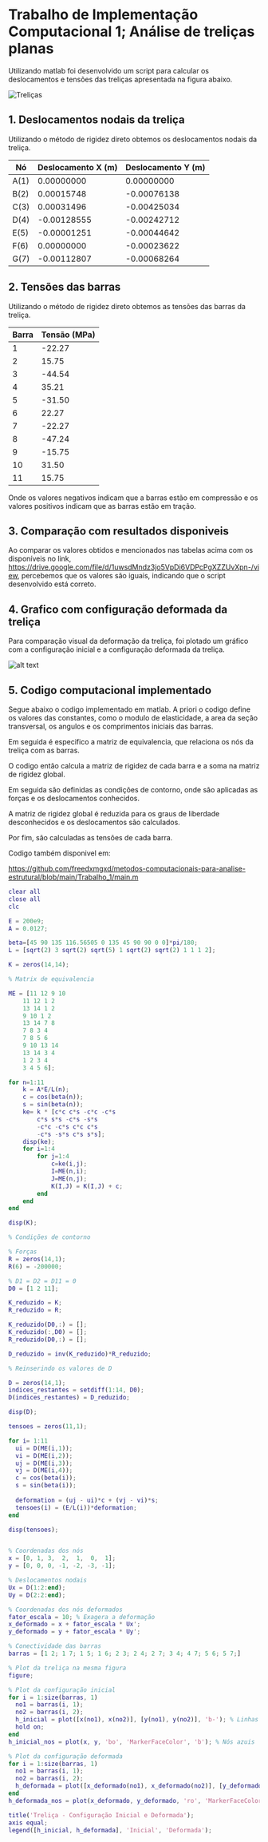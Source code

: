 # Trabalho de Implementação Computacional 1; Análise de treliças planas

Utilizando matlab foi desenvolvido um script para calcular os deslocamentos e tensões das treliças apresentada na figura abaixo.

![Treliças](image.png)

## 1. Deslocamentos nodais da treliça

Utilizando o método de rigidez direto obtemos os deslocamentos nodais da treliça.

| Nó    | Deslocamento X (m) | Deslocamento Y (m) |
|-------|--------------------|--------------------|
| A(1)  | 0.00000000         | 0.00000000         |
| B(2)  | 0.00015748         | -0.00076138        |
| C(3)  | 0.00031496         | -0.00425034        |
| D(4)  | -0.00128555        | -0.00242712        |
| E(5)  | -0.00001251        | -0.00044642        |
| F(6)  | 0.00000000         | -0.00023622        |
| G(7)  | -0.00112807        | -0.00068264        |

## 2. Tensões das barras

Utilizando o método de rigidez direto obtemos as tensões das barras da treliça.

| Barra | Tensão (MPa) |
|-------|--------------|
| 1     | -22.27      |
| 2     | 15.75       |
| 3     | -44.54      |
| 4     | 35.21       |
| 5     | -31.50      |
| 6     | 22.27       |
| 7     | -22.27      |
| 8     | -47.24      |
| 9     | -15.75      |
| 10    | 31.50       |
| 11    | 15.75       |

Onde os valores negativos indicam que a barras estão em compressão e os valores positivos indicam que as barras estão em tração.

## 3. Comparação com resultados disponiveis

Ao comparar os valores obtidos e mencionados nas tabelas acima com os disponíveis no link, <https://drive.google.com/file/d/1uwsdMndz3jo5VpDi6VDPcPgXZZUvXpn-/view>, percebemos que os valores são iguais, indicando que o script desenvolvido está correto.

## 4. Grafico com configuração deformada da treliça

Para comparação visual da deformação da treliça, foi plotado um gráfico com a configuração inicial e a configuração deformada da treliça.

![alt text](untitled1.png)

## 5. Codigo computacional implementado

Segue abaixo o codigo implementado em matlab.
A priori o codigo define os valores das constantes, como o modulo de elasticidade, a area da seção transversal, os angulos e os comprimentos iniciais das barras.

Em seguida é especifico a matriz de equivalencia, que relaciona os nós da treliça com as barras.

O codigo então calcula a matriz de rigidez de cada barra e a soma na matriz de rigidez global.

Em seguida são definidas as condições de contorno, onde são aplicadas as forças e os deslocamentos conhecidos.

A matriz de rigidez global é reduzida para os graus de liberdade desconhecidos e os deslocamentos são calculados.

Por fim, são calculadas as tensões de cada barra.

Codigo também disponivel em:

<https://github.com/freedxmgxd/metodos-computacionais-para-analise-estrutural/blob/main/Trabalho_1/main.m>

```matlab
clear all
close all
clc

E = 200e9;
A = 0.0127; 

beta=[45 90 135 116.56505 0 135 45 90 90 0 0]*pi/180;
L = [sqrt(2) 3 sqrt(2) sqrt(5) 1 sqrt(2) sqrt(2) 1 1 1 2];

K = zeros(14,14);

% Matrix de equivalencia

ME = [11 12 9 10
    11 12 1 2
    13 14 1 2
    9 10 1 2
    13 14 7 8
    7 8 3 4
    7 8 5 6
    9 10 13 14
    13 14 3 4
    1 2 3 4
    3 4 5 6];

for n=1:11
    k = A*E/L(n);
    c = cos(beta(n));
    s = sin(beta(n));
    ke= k * [c*c c*s -c*c -c*s
        c*s s*s -c*s -s*s
        -c*c -c*s c*c c*s
        -c*s -s*s c*s s*s];
    disp(ke);
    for i=1:4
        for j=1:4
            c=ke(i,j);
            I=ME(n,i);
            J=ME(n,j);
            K(I,J) = K(I,J) + c;
        end
    end
end

disp(K);

% Condições de contorno

% Forças
R = zeros(14,1);
R(6) = -200000;

% D1 = D2 = D11 = 0
D0 = [1 2 11];

K_reduzido = K;
R_reduzido = R;

K_reduzido(D0,:) = [];
K_reduzido(:,D0) = [];
R_reduzido(D0,:) = [];

D_reduzido = inv(K_reduzido)*R_reduzido;

% Reinserindo os valores de D

D = zeros(14,1);
indices_restantes = setdiff(1:14, D0);
D(indices_restantes) = D_reduzido;

disp(D);

tensoes = zeros(11,1);

for i= 1:11
  ui = D(ME(i,1));
  vi = D(ME(i,2));
  uj = D(ME(i,3));
  vj = D(ME(i,4));
  c = cos(beta(i));
  s = sin(beta(i));
  
  deformation = (uj - ui)*c + (vj - vi)*s;
  tensoes(i) = (E/L(i))*deformation;
end

disp(tensoes);


% Coordenadas dos nós
x = [0, 1, 3,  2,  1,  0,  1];
y = [0, 0, 0, -1, -2, -3, -1];

% Deslocamentos nodais
Ux = D(1:2:end);
Uy = D(2:2:end);

% Coordenadas dos nós deformados
fator_escala = 10; % Exagera a deformação
x_deformado = x + fator_escala * Ux';
y_deformado = y + fator_escala * Uy';

% Conectividade das barras
barras = [1 2; 1 7; 1 5; 1 6; 2 3; 2 4; 2 7; 3 4; 4 7; 5 6; 5 7;]

% Plot da treliça na mesma figura
figure;

% Plot da configuração inicial
for i = 1:size(barras, 1)
  no1 = barras(i, 1);
  no2 = barras(i, 2);
  h_inicial = plot([x(no1), x(no2)], [y(no1), y(no2)], 'b-'); % Linhas azuis para a configuração inicial
  hold on;
end
h_inicial_nos = plot(x, y, 'bo', 'MarkerFaceColor', 'b'); % Nós azuis

% Plot da configuração deformada
for i = 1:size(barras, 1)
  no1 = barras(i, 1);
  no2 = barras(i, 2);
  h_deformada = plot([x_deformado(no1), x_deformado(no2)], [y_deformado(no1), y_deformado(no2)], 'r--'); % Linhas vermelhas tracejadas para a configuração deformada
end
h_deformada_nos = plot(x_deformado, y_deformado, 'ro', 'MarkerFaceColor', 'r'); % Nós vermelhos

title('Treliça - Configuração Inicial e Deformada');
axis equal;
legend([h_inicial, h_deformada], 'Inicial', 'Deformada');
```
